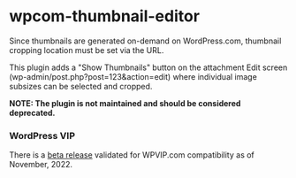 # wpcom-thumbnail-editor
Since thumbnails are generated on-demand on WordPress.com, thumbnail cropping location must be set via the URL.

This plugin adds a "Show Thumbnails" button on the attachment Edit screen (wp-admin/post.php?post=123&action=edit) where individual image subsizes can be selected and cropped.

**NOTE: The plugin is not maintained and should be considered deprecated.**

### WordPress VIP

There is a [beta release](https://github.com/Automattic/wpcom-thumbnail-editor/releases/tag/1.0.2-wpvip-beta) validated for WPVIP.com compatibility as of November, 2022.
